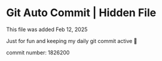 # Git Auto Commit | Hidden File

This file was added Feb 12, 2025

Just for fun and keeping my daily git commit active 🤪

commit number: 1826200
